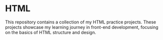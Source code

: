 # HTML
This repository contains a collection of my HTML practice projects. These projects showcase my learning journey in front-end development, focusing on the basics of HTML structure and design.
